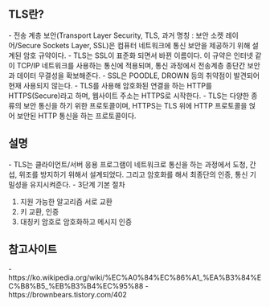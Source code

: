 <h2>TLS란?</h2>
- 전송 계층 보안(Transport Layer Security, TLS, 과거 명칭 : 보안 소켓 레이어/Secure Sockets Layer, SSL)은 컴퓨터 네트워크에 통신 보안을 제공하기 위해 설계된 암호 규약이다.
- TLS는 SSL이 표준화 되면서 바뀐 이름이다. 이 규약은 인터넷 같이 TCP/IP 네트워크를 사용하는 통신에 적용되며, 통신 과정에서 전송계층 종단간 보안과 데이터 무결성을 확보해준다.
- SSL은 POODLE, DROWN 등의 취약점이 발견되어 현재 사용되지 않는다.
- TLS를 사용해 암호화된 연결을 하는 HTTP를 HTTPS(Secure)라고 하며, 웹사이트 주소는 HTTPS로 시작한다. 
- TLS는 다양한 종류의 보안 통신을 하기 위한 프로토콜이며, HTTPS는 TLS 위에 HTTP 프로토콜을 얹어 보안된 HTTP 통신을 하는 프로토콜이다.

<h2>설명</h2>
- TLS는 클라이언트/서버 응용 프로그램이 네트워크로 통신을 하는 과정에서 도청, 간섭, 위조를 방지하기 위해서 설계되었다. 그리고 암호화를 해서 최종단의 인증, 통신 기밀성을 유지시켜준다.
- 3단계 기본 절차
 <ol>
 <li>지원 가능한 알고리즘 서로 교환</li>
 <li>키 교환, 인증</li>
 <li>대칭키 암호로 암호화하고 메시지 인증</li>
 </ol>
 
 <h2>참고사이트</h2>
 - https://ko.wikipedia.org/wiki/%EC%A0%84%EC%86%A1_%EA%B3%84%EC%B8%B5_%EB%B3%B4%EC%95%88
 - https://brownbears.tistory.com/402
